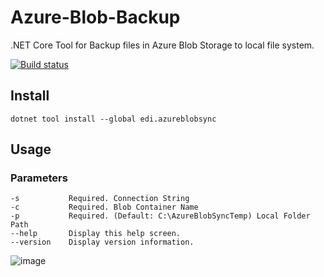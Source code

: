 # Azure-Blob-Backup
.NET Core Tool for Backup files in Azure Blob Storage to local file system.

[![Build status](https://dev.azure.com/ediwang/EdiWang-GitHub-Builds/_apis/build/status/Azure-Blob-Backup-CI)](https://dev.azure.com/ediwang/EdiWang-GitHub-Builds/_build/latest?definitionId=-1)

## Install

```
dotnet tool install --global edi.azureblobsync
```

## Usage

### Parameters

```
-s           Required. Connection String
-c           Required. Blob Container Name
-p           Required. (Default: C:\AzureBlobSyncTemp) Local Folder Path
--help       Display this help screen.
--version    Display version information.
```

![image](https://raw.githubusercontent.com/EdiWang/Azure-Blob-Backup/master/screenshots/sc1.png)
